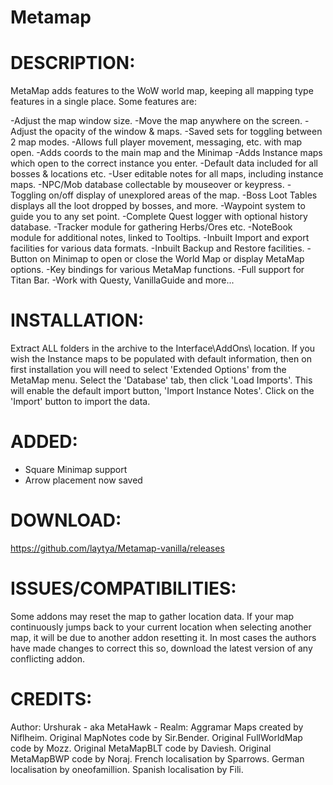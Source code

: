 # Metamap


DESCRIPTION:
============
MetaMap adds features to the WoW world map, keeping all mapping type features in a single place.
Some features are:

-Adjust the map window size.
-Move the map anywhere on the screen.
-Adjust the opacity of the window & maps.
-Saved sets for toggling between 2 map modes.
-Allows full player movement, messaging, etc. with map open.
-Adds coords to the main map and the Minimap
-Adds Instance maps which open to the correct instance you enter.
-Default data included for all bosses & locations etc.
-User editable notes for all maps, including instance maps.
-NPC/Mob database collectable by mouseover or keypress.
-Toggling on/off display of unexplored areas of the map.
-Boss Loot Tables displays all the loot dropped by bosses, and more.
-Waypoint system to guide you to any set point.
-Complete Quest logger with optional history database.
-Tracker module for gathering Herbs/Ores etc.
-NoteBook module for additional notes, linked to Tooltips.
-Inbuilt Import and export facilities for various data formats.
-Inbuilt Backup and Restore facilities.
-Button on Minimap to open or close the World Map or display MetaMap options.
-Key bindings for various MetaMap functions.
-Full support for Titan Bar.
-Work with Questy, VanillaGuide and more...

INSTALLATION:
=============
Extract ALL folders in the archive to the Interface\AddOns\ location. If you wish the Instance maps to be populated with default information, then on first installation you will need to select 'Extended Options' from the MetaMap menu. 
Select the 'Database' tab, then click 'Load Imports'. This will enable the default import button, 'Import Instance Notes'. Click on the 'Import' button to import the data. 

ADDED:
======

- Square Minimap support
- Arrow placement now saved


DOWNLOAD:
=========

https://github.com/laytya/Metamap-vanilla/releases

ISSUES/COMPATIBILITIES:
=======================
Some addons may reset the map to gather location data.
If your map continuously jumps back to your current location when selecting another map,
it will be due to another addon resetting it. In most cases the authors have made changes
to correct this so, download the latest version of any conflicting addon.

CREDITS:
========
Author: Urshurak - aka MetaHawk - Realm: Aggramar
Maps created by Niflheim.
Original MapNotes code by Sir.Bender.
Original FullWorldMap code by Mozz.
Original MetaMapBLT code by Daviesh.
Original MetaMapBWP code by Noraj.
French localisation by Sparrows.
German localisation by oneofamillion.
Spanish localisation by Fili.
